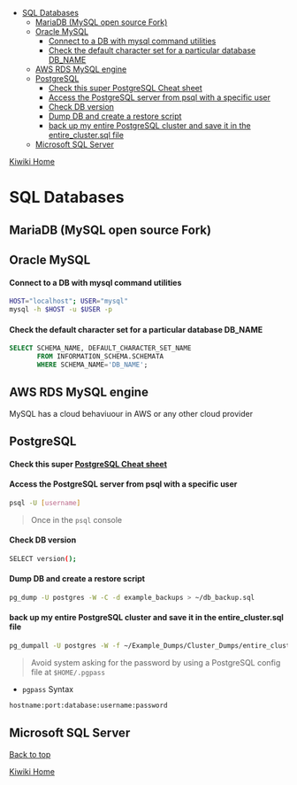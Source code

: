 - [SQL Databases](#sql-databases)
  - [MariaDB (MySQL open source Fork)](#mariadb-mysql-open-source-fork)
  - [Oracle MySQL](#oracle-mysql)
      - [Connect to a DB with mysql command utilities](#connect-to-a-db-with-mysql-command-utilities)
      - [Check the default character set for a particular database DB\_NAME](#check-the-default-character-set-for-a-particular-database-db_name)
  - [AWS RDS MySQL engine](#aws-rds-mysql-engine)
  - [PostgreSQL](#postgresql)
      - [Check this super PostgreSQL Cheat sheet](#check-this-super-postgresql-cheat-sheet)
      - [Access the PostgreSQL server from psql with a specific user](#access-the-postgresql-server-from-psql-with-a-specific-user)
      - [Check DB version](#check-db-version)
      - [Dump DB and create a restore script](#dump-db-and-create-a-restore-script)
      - [back up my entire PostgreSQL cluster and save it in the entire\_cluster.sql file](#back-up-my-entire-postgresql-cluster-and-save-it-in-the-entire_clustersql-file)
  - [Microsoft SQL Server](#microsoft-sql-server)

[Kiwiki Home](/../../)
# SQL Databases
## MariaDB (MySQL open source Fork)

## Oracle MySQL

#### Connect to a DB with mysql command utilities

```bash
HOST="localhost"; USER="mysql"
mysql -h $HOST -u $USER -p
```

#### Check the default character set for a particular database DB_NAME

```SQL
SELECT SCHEMA_NAME, DEFAULT_CHARACTER_SET_NAME
       FROM INFORMATION_SCHEMA.SCHEMATA
       WHERE SCHEMA_NAME='DB_NAME';
```

## AWS RDS MySQL engine

MySQL has a cloud behaviuour in AWS or any other cloud provider

## PostgreSQL

#### Check this super [PostgreSQL Cheat sheet](https://www.postgresqltutorial.com/postgresql-cheat-sheet/)

#### Access the PostgreSQL server from psql with a specific user

```bash
psql -U [username]
```

> Once in the `psql` console

#### Check DB version

```bash
SELECT version();
```

#### Dump DB and create a restore script

```bash
pg_dump -U postgres -W -C -d example_backups > ~/db_backup.sql
```

#### back up my entire PostgreSQL cluster and save it in the entire_cluster.sql file

```bash
pg_dumpall -U postgres -W -f ~/Example_Dumps/Cluster_Dumps/entire_cluster.sql
```

> Avoid system asking for the password by using a PostgreSQL config file at  `$HOME/.pgpass`

- `pgpass` Syntax

```bash
hostname:port:database:username:password
```

## Microsoft SQL Server
[Back to top](#)

[Kiwiki Home](/../../)
